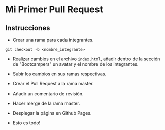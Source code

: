 # Mi Primer Pull Request

## Instrucciones

- Crear una rama para cada integrantes.

```
git checkout -b <nombre_integrante>
```

- Realizar cambios en el archivo `index.html`, añadir dentro de la sección de "Bootcampers" un avatar y el nombre de los integrantes.

- Subir los cambios en sus ramas respectivas.

- Crear el Pull Request a la rama master.

- Añadir un comentario de revisión.

- Hacer merge de la rama master.

- Desplegar la página en Github Pages.

- Esto es todo!